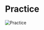 # Practice
![Practice](https://betsol.com/2017/02/how-to-get-a-job-as-an-enterprise-software-engineer/)
